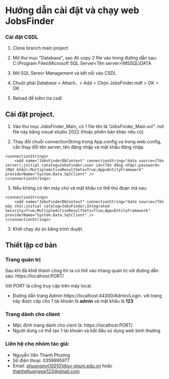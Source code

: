 # Hướng dẫn cài đặt và chạy web JobsFinder



<!-- installation -->
### Cài đặt CSDL

1. Clone branch main project

2. Mở thư mục "Database", sao đó copy 2 file vào trong đường dẫn sau: C:\Program Files\Microsoft SQL Server\<Tên server>\MSSQL\DATA
3. Mở SQL Serevr Management và kết nối vào CSDL
4. Chuột phải Database > Attach.. > Add > Chọn JobsFinder.mdf > OK > OK
5. Reload để kiểm tra csdl


## Cài đặt project.
1. Vào thư mục JobsFinder_Main, có 1 file tên là "JobsFinder_Main.snl". mở file này bằng visual studio 2022 (Hoặc phiên bản khác nếu có)

2. Thay đổi chuỗi connectionString trong App.config va trong web.config, cần thay đổi tên server, tên đăng nhập và mật khẩu đăng nhập.

```
<connectionStrings>
	<add name="JobsFinderDbContext" connectionString="data source=(Tên server);initial catalog=JobsFinder;user id=(Tên đăng nhập);password=(Mật khẩu);MultipleActiveResultSets=True;App=EntityFramework" providerName="System.Data.SqlClient" />
</connectionStrings>
```
3. Nếu không có tên máy chủ và mật khẩu có thể thử đoạn mã sau:
```
<connectionStrings>
    <add name="JobsFinderDbContext" connectionString="data source=(Tên máy chủ);initial catalog=JobsFinder;Integrated Security=True;MultipleActiveResultSets=True;App=EntityFramework" providerName="System.Data.SqlClient" />
</connectionStrings>
```
3. Khởi chạy dự án bằng trình duyệt.

## Thiết lập cơ bản
### Trang quản trị

Sau khi đã khởi thành công thì ta có thể vào trtang quản trị với đường dẫn sau: https://localhost:PORT/

Với PORT là cổng truy cập trên máy local.

* Đường dẫn trang Admin
https://localhost:44300/Admin/Login.  với trang này được cấp cho 1 tài khoản là **admin** và mật khẩu là **123**


### Trang dành cho client
* Mặc định trang dành cho cient là: https://localhost:PORT/
* Người dùng có thể tạo 1 tài khoản và bắt đầu sử dụng web bình thường

### Liên hệ cho nhóm tác giả:
* Nguyễn Văn Thanh Phương
* Số điện thoại: 0359995977
* Email: phuongnvt100101@sv-onuni.edu.vn hoặc thanhphuongsw123@gmail.com
